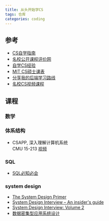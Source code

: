 ```yaml
---
title: 从头开始学CS
tags: 仓库
categories: coding
---
```

## 参考
- [CS自学指南](https://csdiy.wiki/)
- [名校公开课程评价网](https://conanhujinming.github.io/comments-for-awesome-courses/)
- [自学CS经验](https://github.com/conanhujinming/tips_for_interview/blob/master/README-zh_CN.md)
- [MIT CS硕士课表](https://catalog.mit.edu/degree-charts/computer-science-engineering-course-6-3/)
- [分享我的后端学习路线](https://www.bilibili.com/video/BV1Qe4y1M7Pu)
- [名校CS视频课程](https://github.com/Developer-Y/cs-video-courses)

## 课程
### 数学

### 体系结构
- CSAPP, 深入理解计算机系统  
CMU 15-213 [视频](https://scs.hosted.panopto.com/Panopto/Pages/Sessions/List.aspx#folderID="b96d90ae-9871-4fae-91e2-b1627b43e25e")

### SQL
- [SQL必知必会](https://github.com/Roggu123/DataAnalysis/blob/master/References/SQL必知必会-中文-第4版.pdf)


### system design
- [The System Design Primer](https://github.com/donnemartin/system-design-primer/blob/master/README-zh-Hans.md)
- [System Design Interview – An insider's guide](<https://github.com/G33kzD3n/Catalogue/blob/master/System Design Interview An Insider’s Guide by Alex Xu (z-lib.org).pdf>)
- [System Design Interview: Volume 2](https://book.douban.com/subject/35803094/)
- [数据密集型应用系统设计](https://book.douban.com/subject/30329536/)